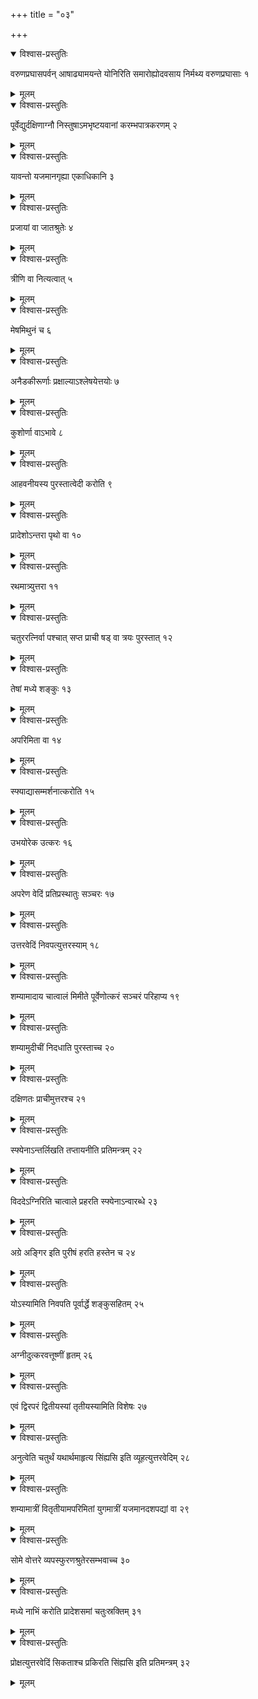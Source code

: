 +++
title = "०३"

+++


<details open><summary>विश्वास-प्रस्तुतिः</summary>

वरुणप्रघासपर्वन् आषाढ्यामयन्ते योनिरिति समारोह्योदवसाय निर्मथ्य वरुणप्रघासाः १
</details>

<details><summary>मूलम्</summary>

वरुणप्रघासपर्वन् आषाढ्यामयन्ते योनिरिति समारोह्योदवसाय निर्मथ्य वरुणप्रघासाः १
</details>


<details open><summary>विश्वास-प्रस्तुतिः</summary>

पूर्वेद्युर्दक्षिणाग्नौ निस्तुषाऽमभृष्टयवानां करम्भपात्रकरणम् २
</details>

<details><summary>मूलम्</summary>

पूर्वेद्युर्दक्षिणाग्नौ निस्तुषाऽमभृष्टयवानां करम्भपात्रकरणम् २
</details>


<details open><summary>विश्वास-प्रस्तुतिः</summary>

यावन्तो यजमानगृह्या एकाधिकानि ३
</details>

<details><summary>मूलम्</summary>

यावन्तो यजमानगृह्या एकाधिकानि ३
</details>


<details open><summary>विश्वास-प्रस्तुतिः</summary>

प्रजायां वा जातश्रुतेः ४
</details>

<details><summary>मूलम्</summary>

प्रजायां वा जातश्रुतेः ४
</details>


<details open><summary>विश्वास-प्रस्तुतिः</summary>

त्रीणि वा नित्यत्वात् ५
</details>

<details><summary>मूलम्</summary>

त्रीणि वा नित्यत्वात् ५
</details>


<details open><summary>विश्वास-प्रस्तुतिः</summary>

मेषमिथुनं च ६
</details>

<details><summary>मूलम्</summary>

मेषमिथुनं च ६
</details>


<details open><summary>विश्वास-प्रस्तुतिः</summary>

अनैडकीरूर्णाः प्रक्षाल्याऽश्लेषयेत्तयोः ७
</details>

<details><summary>मूलम्</summary>

अनैडकीरूर्णाः प्रक्षाल्याऽश्लेषयेत्तयोः ७
</details>


<details open><summary>विश्वास-प्रस्तुतिः</summary>

कुशोर्णा वाऽभावे ८
</details>

<details><summary>मूलम्</summary>

कुशोर्णा वाऽभावे ८
</details>


<details open><summary>विश्वास-प्रस्तुतिः</summary>

आहवनीयस्य पुरस्तात्वेदी करोति ९
</details>

<details><summary>मूलम्</summary>

आहवनीयस्य पुरस्तात्वेदी करोति ९
</details>


<details open><summary>विश्वास-प्रस्तुतिः</summary>

प्रादेशोऽन्तरा पृथो वा १०
</details>

<details><summary>मूलम्</summary>

प्रादेशोऽन्तरा पृथो वा १०
</details>


<details open><summary>विश्वास-प्रस्तुतिः</summary>

रथमात्र्युत्तरा ११
</details>

<details><summary>मूलम्</summary>

रथमात्र्युत्तरा ११
</details>


<details open><summary>विश्वास-प्रस्तुतिः</summary>

चतुररत्निर्वा पश्चात् सप्त प्राची षड् वा त्रयः पुरस्तात् १२
</details>

<details><summary>मूलम्</summary>

चतुररत्निर्वा पश्चात् सप्त प्राची षड् वा त्रयः पुरस्तात् १२
</details>


<details open><summary>विश्वास-प्रस्तुतिः</summary>

तेषां मध्ये शङ्कुः १३
</details>

<details><summary>मूलम्</summary>

तेषां मध्ये शङ्कुः १३
</details>


<details open><summary>विश्वास-प्रस्तुतिः</summary>

अपरिमिता वा १४
</details>

<details><summary>मूलम्</summary>

अपरिमिता वा १४
</details>


<details open><summary>विश्वास-प्रस्तुतिः</summary>

स्फ्याद्यासम्मर्शनात्करोति १५
</details>

<details><summary>मूलम्</summary>

स्फ्याद्यासम्मर्शनात्करोति १५
</details>


<details open><summary>विश्वास-प्रस्तुतिः</summary>

उभयोरेक उत्करः १६
</details>

<details><summary>मूलम्</summary>

उभयोरेक उत्करः १६
</details>


<details open><summary>विश्वास-प्रस्तुतिः</summary>

अपरेण वेदिं प्रतिप्रस्थातुः सञ्चरः १७
</details>

<details><summary>मूलम्</summary>

अपरेण वेदिं प्रतिप्रस्थातुः सञ्चरः १७
</details>


<details open><summary>विश्वास-प्रस्तुतिः</summary>

उत्तरवेदिं निवपत्युत्तरस्याम् १८
</details>

<details><summary>मूलम्</summary>

उत्तरवेदिं निवपत्युत्तरस्याम् १८
</details>


<details open><summary>विश्वास-प्रस्तुतिः</summary>

शम्यामादाय चात्वालं मिमीते पूर्वेणोत्करं सञ्चरं परिहाप्य १९
</details>

<details><summary>मूलम्</summary>

शम्यामादाय चात्वालं मिमीते पूर्वेणोत्करं सञ्चरं परिहाप्य १९
</details>


<details open><summary>विश्वास-प्रस्तुतिः</summary>

शम्यामुदीचीं निदधाति पुरस्ताच्च २०
</details>

<details><summary>मूलम्</summary>

शम्यामुदीचीं निदधाति पुरस्ताच्च २०
</details>


<details open><summary>विश्वास-प्रस्तुतिः</summary>

दक्षिणतः प्राचीमुत्तरश्च २१
</details>

<details><summary>मूलम्</summary>

दक्षिणतः प्राचीमुत्तरश्च २१
</details>


<details open><summary>विश्वास-प्रस्तुतिः</summary>

स्फ्येनाऽन्तर्लिखति तप्तायनीति प्रतिमन्त्रम् २२
</details>

<details><summary>मूलम्</summary>

स्फ्येनाऽन्तर्लिखति तप्तायनीति प्रतिमन्त्रम् २२
</details>


<details open><summary>विश्वास-प्रस्तुतिः</summary>

विददेऽग्निरिति चात्वाले प्रहरति स्फ्येनाऽन्वारब्धे २३
</details>

<details><summary>मूलम्</summary>

विददेऽग्निरिति चात्वाले प्रहरति स्फ्येनाऽन्वारब्धे २३
</details>


<details open><summary>विश्वास-प्रस्तुतिः</summary>

अग्रे अङ्गिर इति पुरीषं हरति हस्तेन च २४
</details>

<details><summary>मूलम्</summary>

अग्रे अङ्गिर इति पुरीषं हरति हस्तेन च २४
</details>


<details open><summary>विश्वास-प्रस्तुतिः</summary>

योऽस्यामिति निवपति पूर्वार्द्धे शङ्कुसहितम् २५
</details>

<details><summary>मूलम्</summary>

योऽस्यामिति निवपति पूर्वार्द्धे शङ्कुसहितम् २५
</details>


<details open><summary>विश्वास-प्रस्तुतिः</summary>

अग्नीदुत्करवत्तूष्णीं हृतम् २६
</details>

<details><summary>मूलम्</summary>

अग्नीदुत्करवत्तूष्णीं हृतम् २६
</details>


<details open><summary>विश्वास-प्रस्तुतिः</summary>

एवं द्विरपरं द्वितीयस्यां तृतीयस्यामिति विशेषः २७
</details>

<details><summary>मूलम्</summary>

एवं द्विरपरं द्वितीयस्यां तृतीयस्यामिति विशेषः २७
</details>


<details open><summary>विश्वास-प्रस्तुतिः</summary>

अनुत्वेति चतुर्थं यथार्थमाहृत्य सिंह्यसि इति व्यूहत्युत्तरवेदिम् २८
</details>

<details><summary>मूलम्</summary>

अनुत्वेति चतुर्थं यथार्थमाहृत्य सिंह्यसि इति व्यूहत्युत्तरवेदिम् २८
</details>


<details open><summary>विश्वास-प्रस्तुतिः</summary>

शम्यामात्रीं वितृतीयामपरिमितां युगमात्रीं यजमानदशपद्यां वा २९
</details>

<details><summary>मूलम्</summary>

शम्यामात्रीं वितृतीयामपरिमितां युगमात्रीं यजमानदशपद्यां वा २९
</details>


<details open><summary>विश्वास-प्रस्तुतिः</summary>

सोमे वोत्तरे व्यपस्फुरणश्रुतेरसम्भवाच्च ३०
</details>

<details><summary>मूलम्</summary>

सोमे वोत्तरे व्यपस्फुरणश्रुतेरसम्भवाच्च ३०
</details>


<details open><summary>विश्वास-प्रस्तुतिः</summary>

मध्ये नाभिं करोति प्रादेशसमां चतुःस्रक्तिम् ३१
</details>

<details><summary>मूलम्</summary>

मध्ये नाभिं करोति प्रादेशसमां चतुःस्रक्तिम् ३१
</details>


<details open><summary>विश्वास-प्रस्तुतिः</summary>

प्रोक्षत्युत्तरवेदिं सिकताश्च प्रकिरति सिंह्यसि इति प्रतिमन्त्रम् ३२
</details>

<details><summary>मूलम्</summary>

प्रोक्षत्युत्तरवेदिं सिकताश्च प्रकिरति सिंह्यसि इति प्रतिमन्त्रम् ३२
</details>
